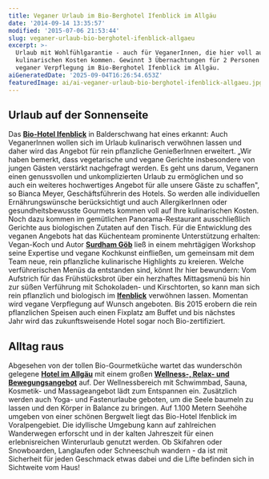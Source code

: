 ```yaml
---
title: Veganer Urlaub im Bio-Berghotel Ifenblick im Allgäu
date: '2014-09-14 13:35:57'
modified: '2015-07-06 21:53:44'
slug: veganer-urlaub-bio-berghotel-ifenblick-allgaeu
excerpt: >-
  Urlaub mit Wohlfühlgarantie - auch für VeganerInnen, die hier voll auf ihre
  kulinarischen Kosten kommen. Gewinnt 3 Übernachtungen für 2 Personen inkl.
  veganer Verpflegung im Bio-Berghotel Ifenblick im Allgäu.
aiGeneratedDate: '2025-09-04T16:26:54.653Z'
featuredImage: ai/ai-veganer-urlaub-bio-berghotel-ifenblick-allgaeu.jpg
---
```


## Urlaub auf der Sonnenseite

Das [**Bio-Hotel Ifenblick**](http://www.berghotel-ifenblick.de/) in Balderschwang hat eines erkannt: Auch VeganerInnen wollen sich im Urlaub kulinarisch verwöhnen lassen und daher wird das Angebot für rein pflanzliche GenießerInnen erweitert. „Wir haben bemerkt, dass vegetarische und vegane Gerichte insbesondere von jungen Gästen verstärkt nachgefragt werden. Es geht uns darum, Veganern einen genussvollen und unkomplizierten Urlaub zu ermöglichen und so auch ein weiteres hochwertiges Angebot für alle unsere Gäste zu schaffen", so Bianca Meyer, Geschäftsführerin des Hotels. So werden alle individuellen Ernährungswünsche berücksichtigt und auch AllergikerInnen oder gesundheitsbewusste Gourmets kommen voll auf Ihre kulinarischen Kosten. Noch dazu kommen im gemütlichen Panorama-Restaurant ausschließlich Gerichte aus biologischen Zutaten auf den Tisch. Für die Entwicklung des veganen Angebots hat das Küchenteam prominente Unterstützung erhalten: Vegan-Koch und Autor [**Surdham Göb**](http://surdhamskitchen.com/surdhams_kitchen/Home.html) ließ in einem mehrtägigen Workshop seine Expertise und vegane Kochkunst einfließen, um gemeinsam mit dem Team neue, rein pflanzliche kulinarische Highlights zu kreieren. Welche verführerischen Menüs da entstanden sind, könnt Ihr hier bewundern: [<!-- Image removed (no copyright): ifenblick-6.jpg -->](https://www.veganblatt.com/i/ifenblick-6.jpg) Vom Aufstrich für das Frühstücksbrot über ein herzhaftes Mittagsmenü bis hin zur süßen Verführung mit Schokoladen- und Kirschtorten, so kann man sich rein pflanzlich und biologisch im **[Ifenblick](http://www.balance-resort.de/)** verwöhnen lassen. Momentan wird vegane Verpflegung auf Wunsch angeboten. Bis 2015 erobern die rein pflanzlichen Speisen auch einen Fixplatz am Buffet und bis nächstes Jahr wird das zukunftsweisende Hotel sogar noch Bio-zertifiziert.

## Alltag raus

Abgesehen von der tollen Bio-Gourmetküche wartet das wunderschön gelegene [**Hotel im Allgäu**](http://www.balance-resort.de/) mit einem großen [**Wellness-, Relax- und Bewegungsangebot**](http://www.balance-resort.de/urlaub-balance/) auf. Der Wellnessbereich mit Schwimmbad, Sauna, Kosmetik- und Massageangebot lädt zum Entspannen ein. Zusätzlich werden auch Yoga- und Fastenurlaube geboten, um die Seele baumeln zu lassen und den Körper in Balance zu bringen. Auf 1.100 Metern Seehöhe umgeben von einer schönen Bergwelt liegt das Bio-Hotel Ifenblick im Voralpengebiet. Die idyllische Umgebung kann auf zahlreichen Wanderwegen erforscht und in der kalten Jahreszeit für einen erlebnisreichen Winterurlaub genutzt werden. Ob Skifahren oder Snowboarden, Langlaufen oder Schneeschuh wandern - da ist mit Sicherheit für jeden Geschmack etwas dabei und die Lifte befinden sich in Sichtweite vom Haus!
